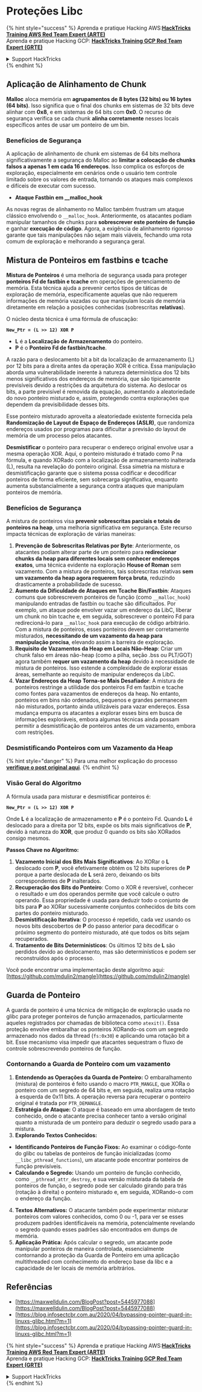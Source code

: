 # Proteções Libc

{% hint style="success" %}
Aprenda e pratique Hacking AWS:<img src="/.gitbook/assets/arte.png" alt="" data-size="line">[**HackTricks Training AWS Red Team Expert (ARTE)**](https://training.hacktricks.xyz/courses/arte)<img src="/.gitbook/assets/arte.png" alt="" data-size="line">\
Aprenda e pratique Hacking GCP: <img src="/.gitbook/assets/grte.png" alt="" data-size="line">[**HackTricks Training GCP Red Team Expert (GRTE)**<img src="/.gitbook/assets/grte.png" alt="" data-size="line">](https://training.hacktricks.xyz/courses/grte)

<details>

<summary>Support HackTricks</summary>

* Confira os [**planos de assinatura**](https://github.com/sponsors/carlospolop)!
* **Junte-se ao** 💬 [**grupo do Discord**](https://discord.gg/hRep4RUj7f) ou ao [**grupo do telegram**](https://t.me/peass) ou **siga**-nos no **Twitter** 🐦 [**@hacktricks\_live**](https://twitter.com/hacktricks\_live)**.**
* **Compartilhe truques de hacking enviando PRs para o** [**HackTricks**](https://github.com/carlospolop/hacktricks) e [**HackTricks Cloud**](https://github.com/carlospolop/hacktricks-cloud) repositórios do github.

</details>
{% endhint %}

## Aplicação de Alinhamento de Chunk

**Malloc** aloca memória em **agrupamentos de 8 bytes (32 bits) ou 16 bytes (64 bits)**. Isso significa que o final dos chunks em sistemas de 32 bits deve alinhar com **0x8**, e em sistemas de 64 bits com **0x0**. O recurso de segurança verifica se cada chunk **alinha corretamente** nesses locais específicos antes de usar um ponteiro de um bin.

### Benefícios de Segurança

A aplicação de alinhamento de chunk em sistemas de 64 bits melhora significativamente a segurança do Malloc ao **limitar a colocação de chunks falsos a apenas 1 em cada 16 endereços**. Isso complica os esforços de exploração, especialmente em cenários onde o usuário tem controle limitado sobre os valores de entrada, tornando os ataques mais complexos e difíceis de executar com sucesso.

* **Ataque Fastbin em \_\_malloc\_hook**

As novas regras de alinhamento no Malloc também frustram um ataque clássico envolvendo o `__malloc_hook`. Anteriormente, os atacantes podiam manipular tamanhos de chunks para **sobrescrever este ponteiro de função** e ganhar **execução de código**. Agora, a exigência de alinhamento rigoroso garante que tais manipulações não sejam mais viáveis, fechando uma rota comum de exploração e melhorando a segurança geral.

## Mistura de Ponteiros em fastbins e tcache

**Mistura de Ponteiros** é uma melhoria de segurança usada para proteger **ponteiros Fd de fastbin e tcache** em operações de gerenciamento de memória. Esta técnica ajuda a prevenir certos tipos de táticas de exploração de memória, especificamente aquelas que não requerem informações de memória vazadas ou que manipulam locais de memória diretamente em relação a posições conhecidas (sobrescritas **relativas**).

O núcleo desta técnica é uma fórmula de ofuscação:

**`New_Ptr = (L >> 12) XOR P`**

* **L** é a **Localização de Armazenamento** do ponteiro.
* **P** é o **Ponteiro Fd de fastbin/tcache**.

A razão para o deslocamento bit a bit da localização de armazenamento (L) por 12 bits para a direita antes da operação XOR é crítica. Essa manipulação aborda uma vulnerabilidade inerente à natureza determinística dos 12 bits menos significativos dos endereços de memória, que são tipicamente previsíveis devido a restrições da arquitetura do sistema. Ao deslocar os bits, a parte previsível é removida da equação, aumentando a aleatoriedade do novo ponteiro misturado e, assim, protegendo contra explorações que dependem da previsibilidade desses bits.

Esse ponteiro misturado aproveita a aleatoriedade existente fornecida pela **Randomização de Layout de Espaço de Endereços (ASLR)**, que randomiza endereços usados por programas para dificultar a previsão do layout de memória de um processo pelos atacantes.

**Desmistificar** o ponteiro para recuperar o endereço original envolve usar a mesma operação XOR. Aqui, o ponteiro misturado é tratado como P na fórmula, e quando XORado com a localização de armazenamento inalterada (L), resulta na revelação do ponteiro original. Essa simetria na mistura e desmistificação garante que o sistema possa codificar e decodificar ponteiros de forma eficiente, sem sobrecarga significativa, enquanto aumenta substancialmente a segurança contra ataques que manipulam ponteiros de memória.

### Benefícios de Segurança

A mistura de ponteiros visa **prevenir sobrescritas parciais e totais de ponteiros na heap**, uma melhoria significativa em segurança. Este recurso impacta técnicas de exploração de várias maneiras:

1. **Prevenção de Sobrescritas Relativas por Byte**: Anteriormente, os atacantes podiam alterar parte de um ponteiro para **redirecionar chunks da heap para diferentes locais sem conhecer endereços exatos**, uma técnica evidente na exploração **House of Roman** sem vazamento. Com a mistura de ponteiros, tais sobrescritas relativas **sem um vazamento da heap agora requerem força bruta**, reduzindo drasticamente a probabilidade de sucesso.
2. **Aumento da Dificuldade de Ataques em Tcache Bin/Fastbin**: Ataques comuns que sobrescrevem ponteiros de função (como `__malloc_hook`) manipulando entradas de fastbin ou tcache são dificultados. Por exemplo, um ataque pode envolver vazar um endereço da LibC, liberar um chunk no bin tcache e, em seguida, sobrescrever o ponteiro Fd para redirecioná-lo para `__malloc_hook` para execução de código arbitrário. Com a mistura de ponteiros, esses ponteiros devem ser corretamente misturados, **necessitando de um vazamento da heap para manipulação precisa**, elevando assim a barreira de exploração.
3. **Requisito de Vazamentos da Heap em Locais Não-Heap**: Criar um chunk falso em áreas não-heap (como a pilha, seção .bss ou PLT/GOT) agora também **requer um vazamento da heap** devido à necessidade de mistura de ponteiros. Isso estende a complexidade de explorar essas áreas, semelhante ao requisito de manipular endereços da LibC.
4. **Vazar Endereços da Heap Torna-se Mais Desafiador**: A mistura de ponteiros restringe a utilidade dos ponteiros Fd em fastbin e tcache como fontes para vazamentos de endereços da heap. No entanto, ponteiros em bins não ordenados, pequenos e grandes permanecem não misturados, portanto ainda utilizáveis para vazar endereços. Essa mudança empurra os atacantes a explorar esses bins em busca de informações exploráveis, embora algumas técnicas ainda possam permitir a desmistificação de ponteiros antes de um vazamento, embora com restrições.

### **Desmistificando Ponteiros com um Vazamento da Heap**

{% hint style="danger" %}
Para uma melhor explicação do processo [**verifique o post original aqui**](https://maxwelldulin.com/BlogPost?post=5445977088).
{% endhint %}

### Visão Geral do Algoritmo

A fórmula usada para misturar e desmistificar ponteiros é:&#x20;

**`New_Ptr = (L >> 12) XOR P`**

Onde **L** é a localização de armazenamento e **P** é o ponteiro Fd. Quando **L** é deslocado para a direita por 12 bits, expõe os bits mais significativos de **P**, devido à natureza do **XOR**, que produz 0 quando os bits são XORados consigo mesmos.

**Passos Chave no Algoritmo:**

1. **Vazamento Inicial dos Bits Mais Significativos**: Ao XORar o **L** deslocado com **P**, você efetivamente obtém os 12 bits superiores de **P** porque a parte deslocada de **L** será zero, deixando os bits correspondentes de **P** inalterados.
2. **Recuperação dos Bits do Ponteiro**: Como o XOR é reversível, conhecer o resultado e um dos operandos permite que você calcule o outro operando. Essa propriedade é usada para deduzir todo o conjunto de bits para **P** ao XORar sucessivamente conjuntos conhecidos de bits com partes do ponteiro misturado.
3. **Desmistificação Iterativa**: O processo é repetido, cada vez usando os novos bits descobertos de **P** do passo anterior para decodificar o próximo segmento do ponteiro misturado, até que todos os bits sejam recuperados.
4. **Tratamento de Bits Determinísticos**: Os últimos 12 bits de **L** são perdidos devido ao deslocamento, mas são determinísticos e podem ser reconstruídos após o processo.

Você pode encontrar uma implementação deste algoritmo aqui: [https://github.com/mdulin2/mangle](https://github.com/mdulin2/mangle)

## Guarda de Ponteiro

A guarda de ponteiro é uma técnica de mitigação de exploração usada no glibc para proteger ponteiros de função armazenados, particularmente aqueles registrados por chamadas de biblioteca como `atexit()`. Essa proteção envolve embaralhar os ponteiros XORando-os com um segredo armazenado nos dados da thread (`fs:0x30`) e aplicando uma rotação bit a bit. Esse mecanismo visa impedir que atacantes sequestram o fluxo de controle sobrescrevendo ponteiros de função.

### **Contornando a Guarda de Ponteiro com um vazamento**

1. **Entendendo as Operações da Guarda de Ponteiro:** O embaralhamento (mistura) de ponteiros é feito usando o macro `PTR_MANGLE`, que XORa o ponteiro com um segredo de 64 bits e, em seguida, realiza uma rotação à esquerda de 0x11 bits. A operação reversa para recuperar o ponteiro original é tratada por `PTR_DEMANGLE`.
2. **Estratégia de Ataque:** O ataque é baseado em uma abordagem de texto conhecido, onde o atacante precisa conhecer tanto a versão original quanto a misturada de um ponteiro para deduzir o segredo usado para a mistura.
3. **Explorando Textos Conhecidos:**
* **Identificando Ponteiros de Função Fixos:** Ao examinar o código-fonte do glibc ou tabelas de ponteiros de função inicializadas (como `__libc_pthread_functions`), um atacante pode encontrar ponteiros de função previsíveis.
* **Calculando o Segredo:** Usando um ponteiro de função conhecido, como `__pthread_attr_destroy`, e sua versão misturada da tabela de ponteiros de função, o segredo pode ser calculado girando para trás (rotação à direita) o ponteiro misturado e, em seguida, XORando-o com o endereço da função.
4. **Textos Alternativos:** O atacante também pode experimentar misturar ponteiros com valores conhecidos, como 0 ou -1, para ver se esses produzem padrões identificáveis na memória, potencialmente revelando o segredo quando esses padrões são encontrados em dumps de memória.
5. **Aplicação Prática:** Após calcular o segredo, um atacante pode manipular ponteiros de maneira controlada, essencialmente contornando a proteção da Guarda de Ponteiro em uma aplicação multithreaded com conhecimento do endereço base da libc e a capacidade de ler locais de memória arbitrários.

## Referências

* [https://maxwelldulin.com/BlogPost?post=5445977088](https://maxwelldulin.com/BlogPost?post=5445977088)
* [https://blog.infosectcbr.com.au/2020/04/bypassing-pointer-guard-in-linuxs-glibc.html?m=1](https://blog.infosectcbr.com.au/2020/04/bypassing-pointer-guard-in-linuxs-glibc.html?m=1)

{% hint style="success" %}
Aprenda e pratique Hacking AWS:<img src="/.gitbook/assets/arte.png" alt="" data-size="line">[**HackTricks Training AWS Red Team Expert (ARTE)**](https://training.hacktricks.xyz/courses/arte)<img src="/.gitbook/assets/arte.png" alt="" data-size="line">\
Aprenda e pratique Hacking GCP: <img src="/.gitbook/assets/grte.png" alt="" data-size="line">[**HackTricks Training GCP Red Team Expert (GRTE)**<img src="/.gitbook/assets/grte.png" alt="" data-size="line">](https://training.hacktricks.xyz/courses/grte)

<details>

<summary>Support HackTricks</summary>

* Confira os [**planos de assinatura**](https://github.com/sponsors/carlospolop)!
* **Junte-se ao** 💬 [**grupo do Discord**](https://discord.gg/hRep4RUj7f) ou ao [**grupo do telegram**](https://t.me/peass) ou **siga**-nos no **Twitter** 🐦 [**@hacktricks\_live**](https://twitter.com/hacktricks\_live)**.**
* **Compartilhe truques de hacking enviando PRs para o** [**HackTricks**](https://github.com/carlospolop/hacktricks) e [**HackTricks Cloud**](https://github.com/carlospolop/hacktricks-cloud) repositórios do github.

</details>
{% endhint %}

